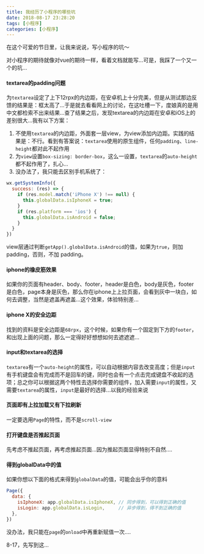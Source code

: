 ```yaml
---
title: 我经历了小程序的哪些坑
date: 2018-08-17 23:28:20
tags: [小程序]
categories: [小程序]
---
```


在这个可爱的节日里，让我来说说，写小程序的坑～

对小程序的期待就像对vue的期待一样，看着文档就能写...可是，我踩了一个又一个的坑...

#### textarea的padding问题
为`textarea`设定了上下12rpx的内边距，在安卓机上十分完美，但是从测试那边反馈的结果是：框太高了...于是就去看看网上的讨论，在这吐槽一下，度娘真的是用中文都检索不出来结果...查了结果之后，发现textarea的内边距在安卓和iOS上的差别很大...我有以下方案：
1. 不使用`textarea`的内边距，外面套一层view，为view添加内边距。实践的结果是：不行。看到有答案说：`textarea`使用的原生组件，任何`padding`、`line-height`都对此不起作用
2. 为`view`设置`box-sizing: border-box`，这么一设置，`textarea`的`auto-height`都不起作用了，扎心...
3. 没办法了，我只能去区别手机系统了：
```js
wx.getSystemInfo({
  success: (res) => {
    if (res.model.match('iPhone X') !== null) {
      this.globalData.isIphoneX = true;
    }
    if (res.platform === 'ios') {
      this.globalData.isAndroid = false;
    }
  }
})
```
view层通过判断`getApp().globalData.isAndroid`的值，如果为`true`，则加padding，否则，不加 padding。

#### iphone的橡皮筋效果
如果你的页面有header、body、footer，header是白色，body是灰色，footer是白色，page本身是灰色，那么你在iphone上上拉页面，会看到灰中一块白，如何去调整，当然是遮盖再遮盖...这个效果，体验特别差...

#### iphone X的安全边距
找到的资料是安全边距是`68rpx`，这个时候，如果你有一个固定到下方的`footer`，和出现上面的问题，那么一定得好好想想如何去遮遮遮...

#### input和textarea的选择
`textarea`有一个`auto-height`的属性，可以自动根据内容去改变高度；但是`input`有手机键盘会有完成而不是回车的键，同时也会有一个点击完成键盘不收起的选项；总之你可以根据这两个特性去选择你需要的组件，加入需要`input`的属性，又需要`textarea`的属性，`input`是最好的选择...以我的经验来说

#### 页面即有上拉加载又有下拉刷新
一定要选用`Page`的特性，而不是`scroll-view`

#### 打开键盘是否推起页面
先考虑不推起页面，再考虑推起页面...因为推起页面显得特别不自然....

#### 得到globalData中的值
如果你想以下面的格式来得到`globalData`的值，可能会出乎你的意料
```js
Page({
  data: {
    isIphoneX: app.globalData.isIphoneX, // 同步得到，可以得到正确的值
    isLogin: app.globalData.isLogin,     // 异步得到，得不到正确的值
  },
})
```
没办法，我只能在`page`的`onload`中再重新赋值一次....

8-17，先写到这...





